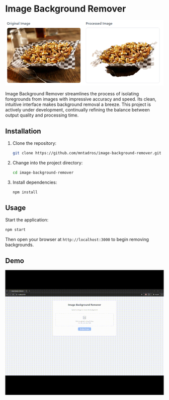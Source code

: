 # Image Background Remover

![Demo IMG](demo/demo.png)

Image Background Remover streamlines the process of isolating foregrounds from images with impressive accuracy and speed. Its clean, intuitive interface makes background removal a breeze. This project is actively under development, continually refining the balance between output quality and processing time.

## Installation

1. Clone the repository:
   ```bash
   git clone https://github.com/mntadros/image-background-remover.git
   ```
2. Change into the project directory:
   ```bash
   cd image-background-remover
   ```
3. Install dependencies:
   ```bash
   npm install
   ```

## Usage

Start the application:
```bash
npm start
```
Then open your browser at `http://localhost:3000` to begin removing backgrounds.

## Demo

![Live Demo](demo/demo.gif)
